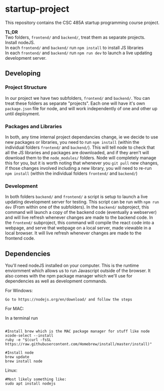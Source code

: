 # startup-project
This repository contains the CSC 485A startup programming course project.  


**TL;DR**  
Two folders, `frontend/` and `backend/`, treat them as separate projects.  
Install nodeJS.  
In each `frontend/` and `backend/` run `npm install` to install JS libraries  
In each `frontend/` and `backend/` run `npm run dev` to launch a live updating development server.  

## Developing

### Project Structure

In our project we have two subfolders, `frontend/` and `backend/`. You can treat these folders as separate "projects". Each one will have it's own `package.json` file for node, and will work independently of one and other up until deployment.  

### Packages and Libraries

In both, any time internal project dependancies change, ie we decide to use new packages or libraries, you need to run `npm install` (within the individual folders `frontend/` and `backend/`). This will tell node to check that all the JS libraries and packages are downloaded, and if they aren't will download them to the `node_modules/` folders. Node will completely manage this for you, but it is worth noting that whenever you `git pull` new changes, if those changes involved including a new library, you will need to re-run `npm install` (within the individual folders `frontend/` and `backend/`)  

### Development

In both folders `backend/` and `frontend/` a script is setup to launch a live updating development server for testing. This script can be run with `npm run dev` (From within one of the subfolders). In the `backend/` subproject, this command will launch a copy of the backend code (eventually a webserver) and will live refresh whenever changes are made to the backend code. In the `frontend/` subproject, this command will compile the react code into a webpage, and serve that webpage on a local server, made viewable in a local browser. It will live refresh whenever changes are made to the frontend code.  

## Dependencies

You'll need nodeJS installed on your computer. This is the runtime enviornment which allows us to run Javascript outside of the browser. It also comes with the npm package manager which we'll use for dependencies as well as development commands.  

For Windows:  
```
Go to https://nodejs.org/en/download/ and follow the steps
```

For MAC:  

In a terminal run  
```

#Install brew which is the MAC package manager for stuff like node
xcode-select --install
ruby -e "$(curl -fsSL https://raw.githubusercontent.com/Homebrew/install/master/install)"

#Install node
brew update
brew install node
```

Linux:  

```
#Most likely something like:
sudo apt install nodejs
```

